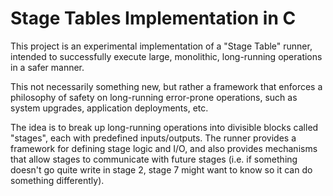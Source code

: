 # Stage Tables Implementation in C

This project is an experimental implementation of a "Stage Table" runner, intended to successfully execute large, monolithic, long-running operations in a safer manner. 

This not necessarily something new, but rather a framework that enforces a philosophy of safety on long-running error-prone operations, such as system upgrades, application deployments, etc. 

The idea is to break up long-running operations into divisible blocks called "stages", each with predefined inputs/outputs. The runner provides a framework for defining stage logic and I/O, and also provides mechanisms that allow stages to communicate with future stages (i.e. if something doesn't go quite write in stage 2, stage 7 might want to know so it can do something differently). 
